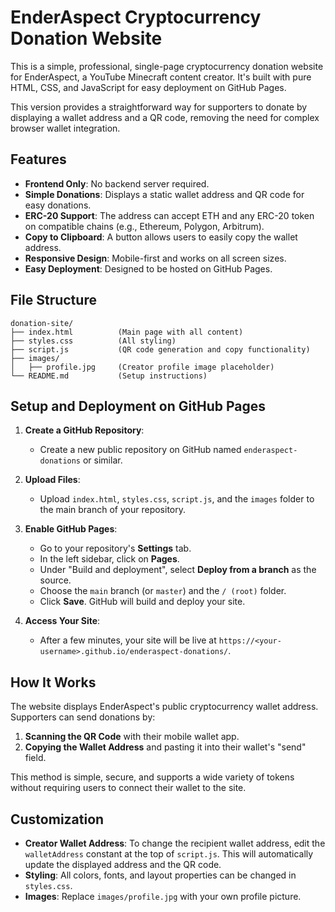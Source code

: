 # EnderAspect Cryptocurrency Donation Website

This is a simple, professional, single-page cryptocurrency donation website for EnderAspect, a YouTube Minecraft content creator. It's built with pure HTML, CSS, and JavaScript for easy deployment on GitHub Pages.

This version provides a straightforward way for supporters to donate by displaying a wallet address and a QR code, removing the need for complex browser wallet integration.

## Features

- **Frontend Only**: No backend server required.
- **Simple Donations**: Displays a static wallet address and QR code for easy donations.
- **ERC-20 Support**: The address can accept ETH and any ERC-20 token on compatible chains (e.g., Ethereum, Polygon, Arbitrum).
- **Copy to Clipboard**: A button allows users to easily copy the wallet address.
- **Responsive Design**: Mobile-first and works on all screen sizes.
- **Easy Deployment**: Designed to be hosted on GitHub Pages.

## File Structure

```
donation-site/
├── index.html          (Main page with all content)
├── styles.css          (All styling)
├── script.js           (QR code generation and copy functionality)
├── images/
│   ├── profile.jpg     (Creator profile image placeholder)
└── README.md           (Setup instructions)
```

## Setup and Deployment on GitHub Pages

1.  **Create a GitHub Repository**:
    - Create a new public repository on GitHub named `enderaspect-donations` or similar.

2.  **Upload Files**:
    - Upload `index.html`, `styles.css`, `script.js`, and the `images` folder to the main branch of your repository.

3.  **Enable GitHub Pages**:
    - Go to your repository's **Settings** tab.
    - In the left sidebar, click on **Pages**.
    - Under "Build and deployment", select **Deploy from a branch** as the source.
    - Choose the `main` branch (or `master`) and the `/ (root)` folder.
    - Click **Save**. GitHub will build and deploy your site.

4.  **Access Your Site**:
    - After a few minutes, your site will be live at `https://<your-username>.github.io/enderaspect-donations/`.

## How It Works

The website displays EnderAspect's public cryptocurrency wallet address. Supporters can send donations by:
1.  **Scanning the QR Code** with their mobile wallet app.
2.  **Copying the Wallet Address** and pasting it into their wallet's "send" field.

This method is simple, secure, and supports a wide variety of tokens without requiring users to connect their wallet to the site.

## Customization

- **Creator Wallet Address**: To change the recipient wallet address, edit the `walletAddress` constant at the top of `script.js`. This will automatically update the displayed address and the QR code.
- **Styling**: All colors, fonts, and layout properties can be changed in `styles.css`.
- **Images**: Replace `images/profile.jpg` with your own profile picture.